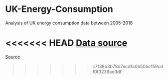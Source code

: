 # UK-Energy-Consumption
Analysis of UK energy consumption data between 2005-2018

<<<<<<< HEAD
[Data source](https://www.gov.uk/government/statistics/total-final-energy-consumption-at-regional-and-local-authority-level-2005-to-2018)
=======
[Source](https://www.gov.uk/government/statistics/total-final-energy-consumption-at-regional-and-local-authority-level-2005-to-2018)
>>>>>>> c7f38b3b78d7ecd1a0b50bc159cdf0f3239ad3df
